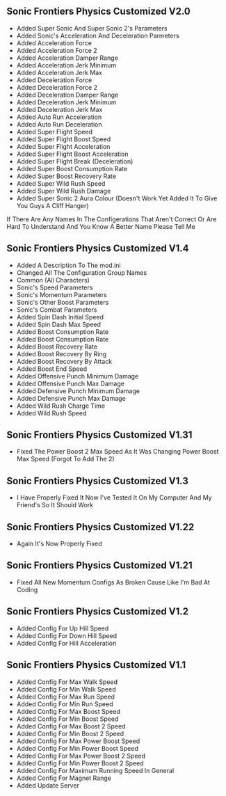 ## Sonic Frontiers Physics Customized V2.0
- Added Super Sonic And Super Sonic 2's Parameters
- Added Sonic's Acceleration And Deceleration Parmeters
- Added Acceleration Force
- Added Acceleration Force 2
- Added Acceleration Damper Range
- Added Acceleration Jerk Minimum
- Added Acceleration Jerk Max
- Added Deceleration Force
- Added Deceleration Force 2
- Added Deceleration Damper Range
- Added Deceleration Jerk Minimum
- Added Deceleration Jerk Max
- Added Auto Run Acceleration
- Added Auto Run Deceleration
- Added Super Flight Speed
- Added Super Flight Boost Speed
- Added Super Flight Acceleration
- Added Super Flight Boost Acceleration
- Added Super Flight Break (Deceleration)
- Added Super Boost Consumption Rate
- Added Super Boost Recovery Rate
- Added Super Wild Rush Speed
- Added Super Wild Rush Damage
- Added Super Sonic 2 Aura Colour (Doesn't Work Yet Added It To Give You Guys A Cliff Hanger)

If There Are Any Names In The Configerations That Aren't Correct Or Are Hard To Understand And You Know A Better Name Please Tell Me

## Sonic Frontiers Physics Customized V1.4
- Added A Description To The mod.ini
- Changed All The Configuration Group Names
- Common (All Characters)
- Sonic's Speed Parameters
- Sonic's Momentum Parameters
- Sonic's Other Boost Parameters
- Sonic's Combat Parameters
- Added Spin Dash Initial Speed
- Added Spin Dash Max Speed
- Added Boost Consumption Rate
- Added Boost Consumption Rate
- Added Boost Recovery Rate
- Added Boost Recovery By Ring
- Added Boost Recovery By Attack
- Added Boost End Speed
- Added Offensive Punch Minimum Damage
- Added Offensive Punch Max Damage
- Added Defensive Punch Minimum Damage
- Added Defensive Punch Max Damage
- Added Wild Rush Charge Time
- Added Wild Rush Speed

## Sonic Frontiers Physics Customized V1.31
- Fixed The Power Boost 2 Max Speed As It Was Changing Power Boost Max Speed (Forgot To Add The 2)

## Sonic Frontiers Physics Customized V1.3
- I Have Properly Fixed It Now I've Tested It On My Computer And My Friend's So It Should Work

## Sonic Frontiers Physics Customized V1.22
- Again It's Now Properly Fixed

## Sonic Frontiers Physics Customized V1.21
- Fixed All New Momentum Configs As Broken Cause Like I'm Bad At Coding

## Sonic Frontiers Physics Customized V1.2
- Added Config For Up Hill Speed
- Added Config For Down Hill Speed
- Added Config For Hill Acceleration

## Sonic Frontiers Physics Customized V1.1
- Added Config For Max Walk Speed
- Added Config For Min Walk Speed
- Added Config For Max Run Speed
- Added Config For Min Run Speed
- Added Config For Max Boost Speed
- Added Config For Min Boost Speed
- Added Config For Max Boost 2 Speed
- Added Config For Min Boost 2 Speed
- Added Config For Max Power Boost Speed
- Added Config For Min Power Boost Speed
- Added Config For Max Power Boost 2 Speed
- Added Config For Min Power Boost 2 Speed
- Added Config For Maximum Running Speed In General
- Added Config For Magnet Range
- Added Update Server
